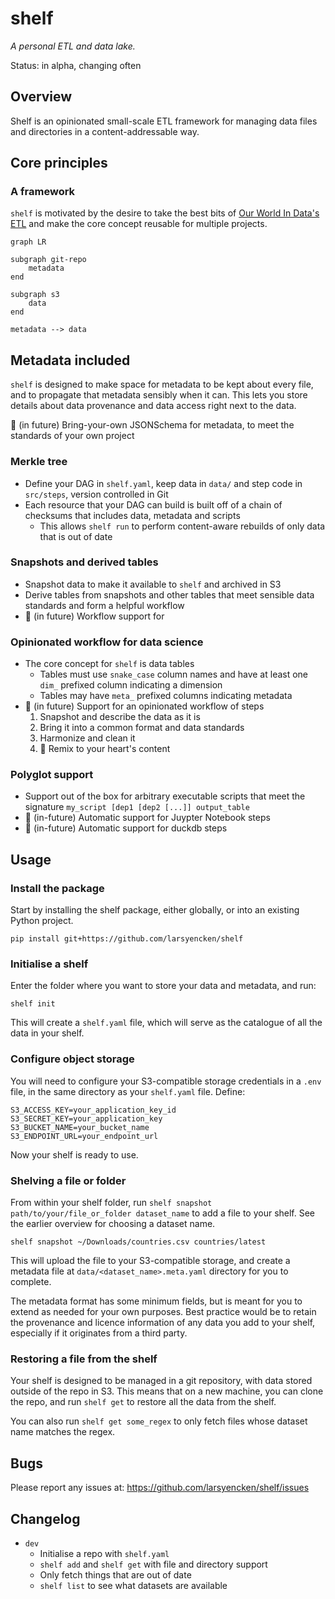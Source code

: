 # shelf

_A personal ETL and data lake._

Status: in alpha, changing often

## Overview

Shelf is an opinionated small-scale ETL framework for managing data files and directories in a content-addressable way.

## Core principles

### A framework

`shelf` is motivated by the desire to take the best bits of [Our World In Data's ETL](https://github.com/owid/etl) and make the core concept reusable for multiple projects.


```mermaid
graph LR

subgraph git-repo
    metadata
end

subgraph s3
    data
end

metadata --> data
```

## Metadata included

`shelf` is designed to make space for metadata to be kept about every file, and to propagate that metadata sensibly when it can. This lets you store details about data provenance and data access right next to the data.

🔮 (in future) Bring-your-own JSONSchema for metadata, to meet the standards of your own project

### Merkle tree

- Define your DAG in `shelf.yaml`, keep data in `data/` and step code in `src/steps`, version controlled in Git
- Each resource that your DAG can build is built off of a chain of checksums that includes data, metadata and scripts
  - This allows `shelf run` to perform content-aware rebuilds of only data that is out of date

### Snapshots and derived tables

- Snapshot data to make it available to `shelf` and archived in S3
- Derive tables from snapshots and other tables that meet sensible data standards and form a helpful workflow
- 🔮 (in future) Workflow support for 

### Opinionated workflow for data science

- The core concept for `shelf` is data tables
  - Tables must use `snake_case` column names and have at least one `dim_` prefixed column indicating a dimension
  - Tables may have `meta_` prefixed columns indicating metadata
- 🔮 (in future) Support for an opinionated workflow of steps
  1. Snapshot and describe the data as it is
  2. Bring it into a common format and data standards
  3. Harmonize and clean it
  4. 🔀 Remix to your heart's content

### Polyglot support

- Support out of the box for arbitrary executable scripts that meet the signature `my_script [dep1 [dep2 [...]] output_table`
- 🔮 (in-future) Automatic support for Juypter Notebook steps
- 🔮 (in-future) Automatic support for duckdb steps

## Usage

### Install the package

Start by installing the shelf package, either globally, or into an existing Python project.

`pip install git+https://github.com/larsyencken/shelf`

### Initialise a shelf

Enter the folder where you want to store your data and metadata, and run:

`shelf init`

This will create a `shelf.yaml` file, which will serve as the catalogue of all the data in your shelf.

### Configure object storage

You will need to configure your S3-compatible storage credentials in a `.env` file, in the same directory as your `shelf.yaml` file. Define:

```
S3_ACCESS_KEY=your_application_key_id
S3_SECRET_KEY=your_application_key
S3_BUCKET_NAME=your_bucket_name
S3_ENDPOINT_URL=your_endpoint_url
```

Now your shelf is ready to use.

### Shelving a file or folder

From within your shelf folder, run `shelf snapshot path/to/your/file_or_folder dataset_name` to add a file to your shelf. See the earlier overview for choosing a dataset name.

```
shelf snapshot ~/Downloads/countries.csv countries/latest
```

This will upload the file to your S3-compatible storage, and create a metadata file at `data/<dataset_name>.meta.yaml` directory for you to complete.

The metadata format has some minimum fields, but is meant for you to extend as needed for your own purposes. Best practice would be to retain the provenance and licence information of any data you add to your shelf, especially if it originates from a third party.

### Restoring a file from the shelf

Your shelf is designed to be managed in a git repository, with data stored outside of the repo in S3. This means that on a new machine, you can clone the repo, and run `shelf get` to restore all the data from the shelf.

You can also run `shelf get some_regex` to only fetch files whose dataset name matches the regex.

## Bugs

Please report any issues at: https://github.com/larsyencken/shelf/issues

## Changelog

- `dev`
  - Initialise a repo with `shelf.yaml`
  - `shelf add` and `shelf get` with file and directory support
  - Only fetch things that are out of date
  - `shelf list` to see what datasets are available
